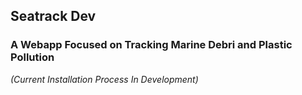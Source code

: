 ## Seatrack Dev

### A Webapp Focused on Tracking Marine Debri and Plastic Pollution

_(Current Installation Process In Development)_
